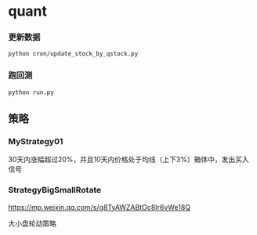 # quant

### 更新数据

```bash
python cron/update_stock_by_qstock.py
```

### 跑回测

```bash
python run.py 
```

## 策略

### MyStrategy01

30天内涨幅超过20%，并且10天内价格处于均线（上下3%）箱体中，发出买入信号

### StrategyBigSmallRotate

https://mp.weixin.qq.com/s/g8TyAWZABtOc8Ir6vWe18Q

大小盘轮动策略


